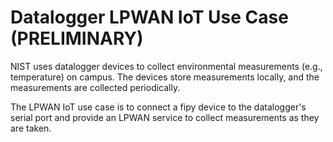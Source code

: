# Datalogger LPWAN IoT Use Case (PRELIMINARY)

NIST uses datalogger devices to collect environmental measurements
(e.g., temperature) on campus. The devices store measurements locally,
and the measurements are collected periodically.

The LPWAN IoT use case is to connect a fipy device to the datalogger's
serial port and provide an LPWAN service to collect measurements as
they are taken.

